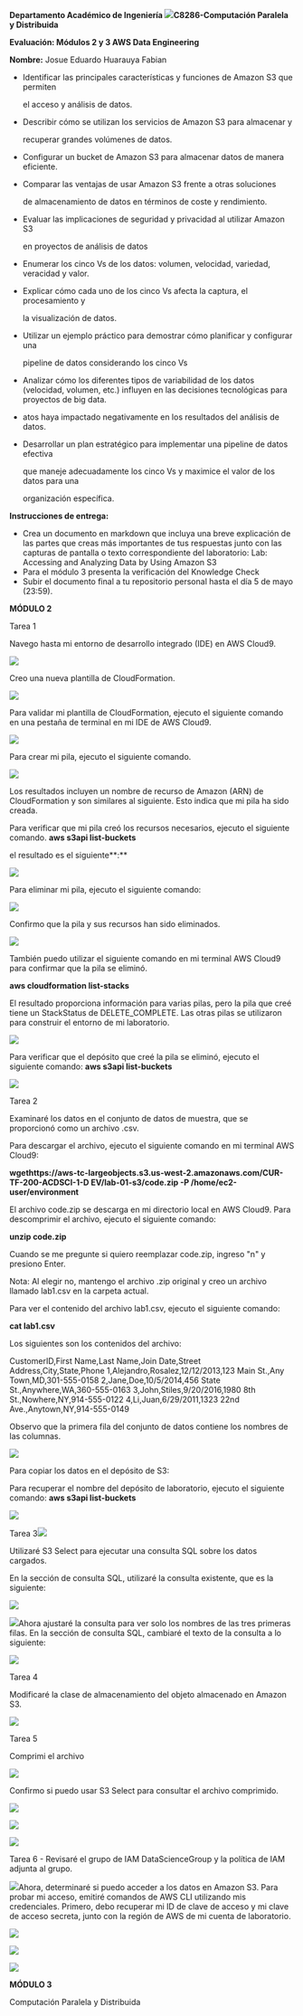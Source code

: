 ﻿**Departamento Académico de Ingeniería ![](Aspose.Words.1618db43-b432-479c-998a-867befa0918f.001.png)C8286-Computación Paralela y Distribuida** 

**Evaluación: Módulos 2 y 3 AWS Data Engineering**

**Nombre:** Josue Eduardo Huarauya Fabian

- Identificar las principales características y funciones de Amazon S3 que permiten

  el acceso y análisis de datos.

- Describir cómo se utilizan los servicios de Amazon S3 para almacenar y

  recuperar grandes volúmenes de datos.

- Configurar un bucket de Amazon S3 para almacenar datos de manera eficiente.
- Comparar las ventajas de usar Amazon S3 frente a otras soluciones

  de almacenamiento de datos en términos de coste y rendimiento.

- Evaluar las implicaciones de seguridad y privacidad al utilizar Amazon S3

  en proyectos de análisis de datos

- Enumerar los cinco Vs de los datos: volumen, velocidad, variedad, veracidad y valor.
- Explicar cómo cada uno de los cinco Vs afecta la captura, el procesamiento y

  la visualización de datos.

- Utilizar un ejemplo práctico para demostrar cómo planificar y configurar una

  pipeline de datos considerando los cinco Vs

- Analizar cómo los diferentes tipos de variabilidad de los datos (velocidad, volumen, etc.) influyen en las decisiones tecnológicas para proyectos de big data.
- atos haya impactado negativamente en los resultados del análisis de datos.
- Desarrollar un plan estratégico para implementar una pipeline de datos efectiva

  que maneje adecuadamente los cinco Vs y maximice el valor de los datos para una

  organización específica.

**Instrucciones de entrega:**

- Crea un documento en markdown que incluya una breve explicación de las partes que creas más importantes de tus respuestas junto con las capturas de pantalla o texto correspondiente del laboratorio: Lab: Accessing and Analyzing Data by Using Amazon S3
- Para el módulo 3 presenta la verificación del Knowledge Check
- Subir el documento final a tu repositorio personal hasta el día 5 de mayo (23:59).

**MÓDULO 2**

Tarea 1

Navego hasta mi entorno de desarrollo integrado (IDE) en AWS Cloud9.

![](Aspose.Words.1618db43-b432-479c-998a-867befa0918f.002.jpeg)

Creo una nueva plantilla de CloudFormation.

![](Aspose.Words.1618db43-b432-479c-998a-867befa0918f.003.jpeg)

Para validar mi plantilla de CloudFormation, ejecuto el siguiente comando en una pestaña de terminal en mi IDE de AWS Cloud9.

![](Aspose.Words.1618db43-b432-479c-998a-867befa0918f.004.png)

Para crear mi pila, ejecuto el siguiente comando.

![](Aspose.Words.1618db43-b432-479c-998a-867befa0918f.005.png)

Los resultados incluyen un nombre de recurso de Amazon (ARN) de CloudFormation y son similares al siguiente. Esto indica que mi pila ha sido creada.

Para verificar que mi pila creó los recursos necesarios, ejecuto el siguiente comando. **aws s3api list-buckets**

el resultado es el siguiente**:**

![](Aspose.Words.1618db43-b432-479c-998a-867befa0918f.006.jpeg)

Para eliminar mi pila, ejecuto el siguiente comando:

![](Aspose.Words.1618db43-b432-479c-998a-867befa0918f.007.png)

Confirmo que la pila y sus recursos han sido eliminados.

![](Aspose.Words.1618db43-b432-479c-998a-867befa0918f.008.jpeg)

También puedo utilizar el siguiente comando en mi terminal AWS Cloud9 para confirmar que la pila se eliminó.

**aws cloudformation list-stacks**

El resultado proporciona información para varias pilas, pero la pila que creé tiene un StackStatus de DELETE\_COMPLETE. Las otras pilas se utilizaron para construir el entorno de mi laboratorio.

![](Aspose.Words.1618db43-b432-479c-998a-867befa0918f.009.jpeg)

Para verificar que el depósito que creé la pila se eliminó, ejecuto el siguiente comando: **aws s3api list-buckets**

![](Aspose.Words.1618db43-b432-479c-998a-867befa0918f.010.png)

Tarea 2

Examinaré los datos en el conjunto de datos de muestra, que se proporcionó como un archivo .csv.

Para descargar el archivo, ejecuto el siguiente comando en mi terminal AWS Cloud9:

**wgethttps://aws-tc-largeobjects.s3.us-west-2.amazonaws.com/CUR-TF-200-ACDSCI-1-D EV/lab-01-s3/code.zip -P /home/ec2-user/environment**

El archivo code.zip se descarga en mi directorio local en AWS Cloud9. Para descomprimir el archivo, ejecuto el siguiente comando:

**unzip code.zip**

Cuando se me pregunte si quiero reemplazar code.zip, ingreso "n" y presiono Enter.

Nota: Al elegir no, mantengo el archivo .zip original y creo un archivo llamado lab1.csv en la carpeta actual.

Para ver el contenido del archivo lab1.csv, ejecuto el siguiente comando:

**cat lab1.csv**

Los siguientes son los contenidos del archivo:

CustomerID,First Name,Last Name,Join Date,Street Address,City,State,Phone 1,Alejandro,Rosalez,12/12/2013,123 Main St.,Any Town,MD,301-555-0158 2,Jane,Doe,10/5/2014,456 State St.,Anywhere,WA,360-555-0163 3,John,Stiles,9/20/2016,1980 8th St.,Nowhere,NY,914-555-0122 4,Li,Juan,6/29/2011,1323 22nd Ave.,Anytown,NY,914-555-0149

Observo que la primera fila del conjunto de datos contiene los nombres de las columnas.

![](Aspose.Words.1618db43-b432-479c-998a-867befa0918f.011.jpeg)

Para copiar los datos en el depósito de S3:

Para recuperar el nombre del depósito de laboratorio, ejecuto el siguiente comando: **aws s3api list-buckets**

![](Aspose.Words.1618db43-b432-479c-998a-867befa0918f.012.jpeg)

Tarea 3![](Aspose.Words.1618db43-b432-479c-998a-867befa0918f.013.jpeg)

Utilizaré S3 Select para ejecutar una consulta SQL sobre los datos cargados.

En la sección de consulta SQL, utilizaré la consulta existente, que es la siguiente:

![](Aspose.Words.1618db43-b432-479c-998a-867befa0918f.014.jpeg)

![](Aspose.Words.1618db43-b432-479c-998a-867befa0918f.015.jpeg)Ahora ajustaré la consulta para ver solo los nombres de las tres primeras filas. En la sección de consulta SQL, cambiaré el texto de la consulta a lo siguiente:

![](Aspose.Words.1618db43-b432-479c-998a-867befa0918f.016.jpeg)

Tarea 4

Modificaré la clase de almacenamiento del objeto almacenado en Amazon S3.

![](Aspose.Words.1618db43-b432-479c-998a-867befa0918f.017.jpeg)

Tarea 5

Comprimi el archivo

![](Aspose.Words.1618db43-b432-479c-998a-867befa0918f.018.jpeg)

Confirmo si puedo usar S3 Select para consultar el archivo comprimido.

![](Aspose.Words.1618db43-b432-479c-998a-867befa0918f.019.jpeg)

![](Aspose.Words.1618db43-b432-479c-998a-867befa0918f.020.jpeg)

![](Aspose.Words.1618db43-b432-479c-998a-867befa0918f.021.jpeg)

Tarea 6 - Revisaré el grupo de IAM DataScienceGroup y la política de IAM adjunta al grupo.

![](Aspose.Words.1618db43-b432-479c-998a-867befa0918f.022.jpeg)Ahora, determinaré si puedo acceder a los datos en Amazon S3. Para probar mi acceso, emitiré comandos de AWS CLI utilizando mis credenciales. Primero, debo recuperar mi ID de clave de acceso y mi clave de acceso secreta, junto con la región de AWS de mi cuenta de laboratorio.

![](Aspose.Words.1618db43-b432-479c-998a-867befa0918f.023.png)

![](Aspose.Words.1618db43-b432-479c-998a-867befa0918f.024.jpeg)

![](Aspose.Words.1618db43-b432-479c-998a-867befa0918f.025.png)

**MÓDULO 3**

Computación Paralela y Distribuida
